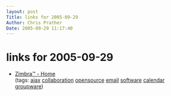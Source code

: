 ```yaml
---
layout: post
Title: links for 2005-09-29  
Author: Chris Prather
Date: 2005-09-29 11:17:40
---
```


# links for 2005-09-29
<ul class="delicious">
	<li>
		<div class="delicious-link"><a href="http://www.zimbra.com/index.html">Zimbra™ - Home</a></div>
		<div class="delicious-tags">(tags: <a href="http://del.icio.us/perigrin/ajax">ajax</a> <a href="http://del.icio.us/perigrin/collaboration">collaboration</a> <a href="http://del.icio.us/perigrin/opensource">opensource</a> <a href="http://del.icio.us/perigrin/email">email</a> <a href="http://del.icio.us/perigrin/software">software</a> <a href="http://del.icio.us/perigrin/calendar">calendar</a> <a href="http://del.icio.us/perigrin/groupware">groupware</a>)</div>
	</li>
</ul>


